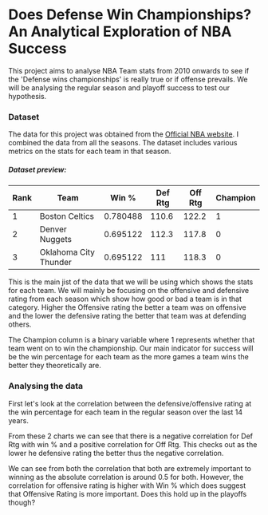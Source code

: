 # Does Defense Win Championships? An Analytical Exploration of NBA Success

This project aims to analyse NBA Team stats from 2010 onwards to see if the 'Defense wins championships' is really true or if offense prevails. We will be analysing the regular season and playoff success to test our hypothesis.

### Dataset

The data for this project was obtained from the [Official NBA website](https://www.nba.com/stats/teams/advanced). I combined the data from all the seasons. The dataset includes various metrics on the stats for each team in that season.

##### Dataset preview:

| Rank | Team                  | Win %    | Def Rtg | Off Rtg | Champion |
| ---- | --------------------- | -------- | ------- | ------- | -------- |
| 1    | Boston Celtics        | 0.780488 | 110.6   | 122.2   | 1        |
| 2    | Denver Nuggets        | 0.695122 | 112.3   | 117.8   | 0        |
| 3    | Oklahoma City Thunder | 0.695122 | 111     | 118.3   | 0        |

This is the main jist of the data that we will be using which shows the stats for each team. We will mainly be focusing on the offensive and defensive rating from each season which show how good or bad a team is in that category. Higher the Offensive rating the better a team was on offensive and the lower the defensive rating the better that team was at defending others.

The Champion column is a binary variable where 1 represents whether that team went on to win the championship. Our main indicator for success will be the win percentage for each team as the more games a team wins the better they theoretically are.

### Analysing the data

First let's look at the correlation between the defensive/offensive rating at the win percentage for each team in the regular season over the last 14 years.

From these 2 charts we can see that there is a negative correlation for Def Rtg with win % and a positive correlation for Off Rtg. This checks out as the lower he defensive rating the better thus the negative correlation.

We can see from both the correlation that both are extremely important to winning as the absolute correlation is around 0.5 for both. However, the correlation for offensive rating is higher with Win % which does suggest that Offensive Rating is more important. Does this hold up in the playoffs though?
